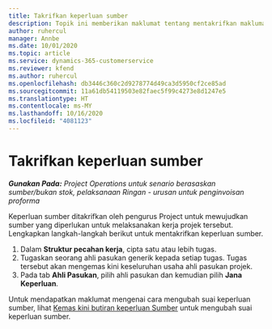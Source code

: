 ```yaml
---
title: Takrifkan keperluan sumber
description: Topik ini memberikan maklumat tentang mentakrifkan maklumat keperluan sumber.
author: ruhercul
manager: Annbe
ms.date: 10/01/2020
ms.topic: article
ms.service: dynamics-365-customerservice
ms.reviewer: kfend
ms.author: ruhercul
ms.openlocfilehash: db3446c360c2d9278774d49ca3d5950cf2ce85ad
ms.sourcegitcommit: 11a61db54119503e82faec5f99c4273e8d1247e5
ms.translationtype: HT
ms.contentlocale: ms-MY
ms.lasthandoff: 10/16/2020
ms.locfileid: "4081123"
---
```

# <a name="define-resource-requirements"></a>Takrifkan keperluan sumber

_**Gunakan Pada:** Project Operations untuk senario berasaskan sumber/bukan stok, pelaksanaan Ringan - urusan untuk penginvoisan proforma_

Keperluan sumber ditakrifkan oleh pengurus Project untuk mewujudkan sumber yang diperlukan untuk melaksanakan kerja projek tersebut. Lengkapkan langkah-langkah berikut untuk mentakrifkan keperluan sumber.

1.  Dalam **Struktur pecahan kerja**, cipta satu atau lebih tugas.
2.  Tugaskan seorang ahli pasukan generik kepada setiap tugas. Tugas tersebut akan mengemas kini keseluruhan usaha ahli pasukan projek.
3.  Pada tab **Ahli Pasukan**, pilih ahli pasukan dan kemudian pilih **Jana Keperluan**.

Untuk mendapatkan maklumat mengenai cara mengubah suai keperluan sumber, lihat [Kemas kini butiran keperluan Sumber](define-resource-requirements.md) untuk mengubah suai keperluan sumber.